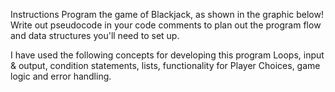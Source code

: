 Instructions
Program the game of Blackjack, as shown in the graphic below! 
Write out pseudocode in your code comments to plan out the program flow and data structures you'll need to set up.

I have used the following concepts for developing this program
Loops, input & output, condition statements, lists, functionality for Player Choices, game logic and error handling.
